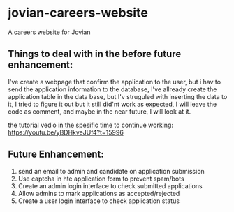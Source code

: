 # jovian-careers-website
A careers website for Jovian

## Things to deal with in the before future enhancement:

I've create a webpage that confirm the application to the user, but i hav to send the application information to the database, I've allready create the application table in the data base, but I'v struguled with inserting the data to it, I tried to figure it out but it still did'nt work as expected, I will leave the code as comment, and maybe in the near future, I will look at it.

the tutorial vedio in the spesific time to continue working: https://youtu.be/yBDHkveJUf4?t=15996

## Future Enhancement:
1. send an email to admin and candidate on application submission
2. Use captcha in hte application form to prevent spam/bots
3. Create an admin login interface to check submitted applications
4. Allow admins to mark applications as accepted/rejected
5. Create a user login interface to check application status
